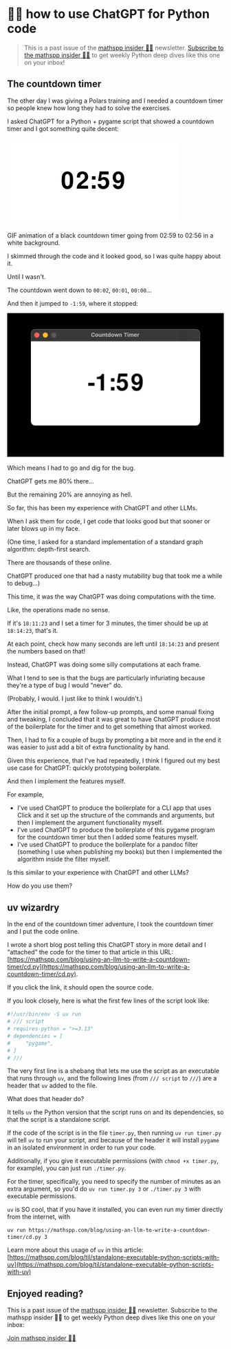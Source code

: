 # 🐍🚀 how to use ChatGPT for Python code

 > This is a past issue of the [mathspp insider 🐍🚀](/insider) newsletter. [Subscribe to the mathspp insider 🐍🚀](/insider#subscribe) to get weekly Python deep dives like this one on your inbox!

## The countdown timer

The other day I was giving a Polars training and I needed a countdown timer so people knew how long they had to solve the exercises.

I asked ChatGPT for a Python + pygame script that showed a countdown timer and I got something quite decent:

![A GIF of a basic black and white timer counting down.](_timer_demo.gif)

GIF animation of a black countdown timer going from 02:59 to 02:56 in a white background.

I skimmed through the code and it looked good, so I was quite happy about it.

Until I wasn't.

The countdown went down to `00:02`, `00:01`, `00:00`...

And then it jumped to `-1:59`, where it stopped:

![A screenshot of the same timer stuck on -1:59.](_timer_done_wrong.webp)

Which means I had to go and dig for the bug.

ChatGPT gets me 80% there...

But the remaining 20% are annoying as hell.

So far, this has been my experience with ChatGPT and other LLMs.

When I ask them for code, I get code that looks good but that sooner or later blows up in my face.

(One time, I asked for a standard implementation of a standard graph algorithm: depth-first search.

There are thousands of these online.

ChatGPT produced one that had a nasty mutability bug that took me a while to debug...)

This time, it was the way ChatGPT was doing computations with the time.

Like, the operations made no sense.

If it's `18:11:23` and I set a timer for 3 minutes, the timer should be up at `18:14:23`, that's it.

At each point, check how many seconds are left until `18:14:23` and present the numbers based on that!

Instead, ChatGPT was doing some silly computations at each frame.

What I tend to see is that the bugs are particularly infuriating because they're a type of bug I would “never” do.

(Probably, I would. I just like to think I wouldn't.)

After the initial prompt, a few follow-up prompts, and some manual fixing and tweaking, I concluded that it was great to have ChatGPT produce most of the boilerplate for the timer and to get something that almost worked.

Then, I had to fix a couple of bugs by prompting a bit more and in the end it was easier to just add a bit of extra functionality by hand.

Given this experience, that I've had repeatedly, I think I figured out my best use case for ChatGPT: quickly prototyping boilerplate.

And then I implement the features myself.

For example,

 - I've used ChatGPT to produce the boilerplate for a CLI app that uses Click and it set up the structure of the commands and arguments, but then I implement the argument functionality myself.
 - I've used ChatGPT to produce the boilerplate of this pygame program for the countdown timer but then I added some features myself.
 - I've used ChatGPT to produce the boilerplate for a pandoc filter (something I use when publishing my books) but then I implemented the algorithm inside the filter myself.

Is this similar to your experience with ChatGPT and other LLMs?

How do you use them?

## uv wizardry

In the end of the countdown timer adventure, I took the countdown timer and I put the code online.

I wrote a short blog post telling this ChatGPT story in more detail and I “attached” the code for the timer to that article in this URL: [https://mathspp.com/blog/using-an-llm-to-write-a-countdown-timer/cd.py](https://mathspp.com/blog/using-an-llm-to-write-a-countdown-timer/cd.py).

If you click the link, it should open the source code.

If you look closely, here is what the first few lines of the script look like:

```py
#!/usr/bin/env -S uv run
# /// script
# requires-python = ">=3.13"
# dependencies = [
#     "pygame",
# ]
# ///
```

The very first line is a shebang that lets me use the script as an executable that runs through `uv`, and the following lines (from `/// script` to `///`) are a header that `uv` added to the file.

What does that header do?

It tells `uv` the Python version that the script runs on and its dependencies, so that the script is a standalone script.

If the code of the script is in the file `timer.py`, then running `uv run timer.py` will tell `uv` to run your script, and because of the header it will install `pygame` in an isolated environment in order to run your code.

Additionally, if you give it executable permissions (with `chmod +x timer.py`, for example), you can just run `./timer.py`.

For the timer, specifically, you need to specify the number of minutes as an extra argument, so you'd do `uv run timer.py 3` or `./timer.py 3` with executable permissions.

`uv` is SO cool, that if you have it installed, you can even run my timer directly from the internet, with

```
uv run https://mathspp.com/blog/using-an-llm-to-write-a-countdown-timer/cd.py 3
```

Learn more about this usage of `uv` in this article: [https://mathspp.com/blog/til/standalone-executable-python-scripts-with-uv](https://mathspp.com/blog/til/standalone-executable-python-scripts-with-uv)


## Enjoyed reading?

This is a past issue of the [mathspp insider 🐍🚀](/insider) newsletter.
Subscribe to the mathspp insider 🐍🚀 to get weekly Python deep dives like this one on your inbox:

[Join mathspp insider 🐍🚀](?classes=btn,btn-lg,btn-center#subscribe)
